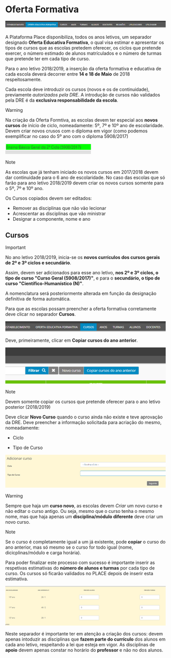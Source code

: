 ﻿# Oferta Formativa

![Ofertaformativa](../../images/Place21/Alunos/ofertaformativa.PNG)

A Plataforma Place disponibiliza, todos os anos letivos, um separador designado **Oferta Educativa Formativa**, o qual visa estimar e apresentar os tipos de cursos que as escolas pretedem oferecer, os ciclos que pretende exercer, o número estimado de alunos matrículados e o número de turmas que pretende ter em cada tipo de curso. 

Para o ano letivo 2018/2019, a inserção da oferta formativa e educativa de cada escola deverá decorrer entre **14 e 18 de Maio** de 2018 respeitosamente.  

Cada escola deve introduzir os cursos (novos e os de continuidade), previamente *autorizados pela DRE*. A introdução de cursos não validados pela DRE é da **exclusiva responsabilidade da escola**.

> [!WARNING]  
> Na criação da Oferta Formtiva, as escolas devem ter especial aos **novos cursos** de início de ciclo, nomeadamente: 5º, 7º e 10º ano de escolaridade. Devem criar novos crusos com o diploma em vigor (como podemos exemplificar no caso do 5º ano com o diploma 5908/2017)

![Diploma](../../images/Place21/Alunos/Diploma.PNG)

> [!NOTE]  
> As escolas que já tenham iniciado os novos cursos em 2017/2018 devem dar continuidade para o 6 ano de escolaridade. No caso das escolas que só farão para ano letivo 2018/2019 devem criar os novos cursos somente para o 5º, 7º e 10º ano. 


Os Cursos copiados devem ser editados:

- Remover as disciplinas que não vão lecionar 
- Acrescentar as disciplinas que vão ministrar 
- Designar a componente, nome e ano 


## Cursos 

> [!IMPORTANT]  
> No ano letivo 2018/2019, inicia-se os **novos currículos dos cursos gerais de 2º e 3º ciclos e secundário**.
> 
> Assim, devem ser adicionados para esse ano letivo, **nos 2º e 3º ciclos, o tipo de curso "Curso Geral (5908/2017)"**, e para o **secundário, o tipo de curso "Científico-Humanístico (N)"**.
> 
> A nomenclatura será posteriormente alterada em função da designação definitiva de forma automática.

Para que as escolas possam preencher a oferta formativa corretamente deve clicar no separador **Cursos**.

![Cursos](../../images/Place21/Alunos/cursos.PNG)

Deve, primeiramente, clicar em **Copiar cursos do ano anterior**.

![Copiarcursos](../../images/Place21/Alunos/copiarcursos.PNG)


> [!NOTE]  
> Devem somente copiar os cursos que pretende oferecer para o ano letivo posterior (2018/2019)


Deve clicar **Novo Curso** quando o curso ainda não existe e teve aprovação da DRE. Deve preencher a informação solicitada para acriação do mesmo, nomeadamente:

- Ciclo

- Tipo de Curso 

![Novocurso](../../images/Place21/Alunos/novocurso.PNG)


> [!WARNING]  
> Sempre que haja um **curso novo**, as escolas devem *Criar*  um novo curso e não editar o curso antigo. Ou seja, mesmo que o curso tenha o mesmo nome, mas que haja apenas um **disciplina/módulo diferente** deve criar um novo curso.


> [!NOTE]  
> Se o curso é completamente igual a um já existente, pode **copiar** o curso do ano anterior, mas só mesmo se o curso for todo igual (nome, dicicplinas/módulo e carga horária).

Para poder finalizar este processo com sucesso é importante inserir as respetivas estimativas do **número de alunos e turmas** por cada tipo de curso. Os cursos só ficarão validados no PLACE depois de inserir esta estimativa.   

![Alunoseturmas](../../images/Place21/Alunos/alunoseturmas.PNG)


Neste separador é importante ter em atenção a criação dos cursos: devem apenas intoduzir as disciplinas que **fazem parte do currículo** dos alunos em cada ano letivo, respeitando a lei que esteja em vigor. As disciplinas de **apoio** devem apenas constar no horário do **professor** e não no dos alunos. 
 




